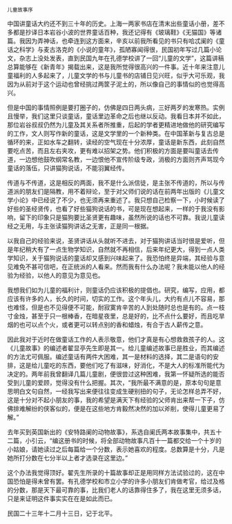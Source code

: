     儿童故事序 

   中国讲童话大约还不到三十年的历史。上海一两家书店在清末出些童话小册，差不多都是抄译日本岩谷小波的世界童话百种，我还记得有《玻璃鞋》《无猫国》等诸篇。我因为弄神话，也牵连到这方面来，辛亥以前我所看见的书只有哈忒阑的《童话之科学》与麦古洛克的《小说的童年》，孤陋寡闻得很，民国初年写过几篇小论文，杂志上没处发表，直到民国九年在孔德学校讲了一回“儿童的文学”，这篇讲稿总算能够在《新青年》揭载出来，这是我所觉得很高兴的一件事。近十年来注意儿童福利的人多起来了，儿童文学的书与儿童书的店铺日见兴旺，似乎大可乐观，我因为从前对于这个运动也曾经挑过两筐子泥土的，所以像自己的事情似的也觉得高兴。

   但是中国的事情照例是要打圈子的，仿佛是四日两头病，三好两歹的发寒热。实例且慢举，我们这里只谈童话，童话里边革命之后也继以反动。我看日本并不如此，那位岩谷叔叔仍然为儿童及其关系者所推重，后起的学者更精进地做他的研究编写的工作，文人则写作新的童话，这是文学里的一个新种类。在中国革新与复古总是循环的来，正如水车之翻转，读经的空气现在十分浓厚，童话是新东西，此刻自然要吃点苦，而且左右夹攻，更有难以招架之势。他们积极的方面是要叫童话去传道，一边想他鼓吹纲常名教，一边恨他不宣传阶级专政，消极的方面则齐声骂现今童话的落伍，只讲猫狗说话，不能羽翼经传。

   传道与不传道，这是相反的两面，我不是什么派信徒，是主张不传道的，所以与传道派的朋友们是隔教，用不着辩论，至于对父师们说的话在前两年出版的《儿童文学小论》中已经说了不少，也无须再来重述了。我只想自己检察一下，小时候读了好些的圣经贤传，也看了好些猫狗说话的书，可是现在想起来，一样的于我没有影响，留下的印象只是猫狗要比圣贤更有趣味，虽然所说的话也不可靠。我说儿童读经之无用，与主张读猫狗讲话之无害，正是同一根据。

   以我自己的经验来说，圣贤讲话从头就听不进去，对于猫狗讲话当时很是爱听，但是年纪稍大有了一点生物学知识，自然就不再相信，后来年纪更大，得到一点人类学知识，关于猫狗说话的童话却又感到兴味起来了。我恐怕终是异端，其经验与意见难免不甚可信吧，在正统派的人看来。然而我有什么办法呢？我未能以他人的经验为经验，以他人的意见为意见也。

   我想我们如为儿童的福利计，则童话仍应该积极的提倡也。研究，编写，应用，都应该有许多的人，长久的时间，切实的工作。这个年头儿，大约有点儿不容易，那也难怪，但是也不见得便不可能，耐寂寞肯辛苦的人到处随时总也是有的。点一枝寸金烛，甚至于只一根棒香，在暗星夜里，总是好的，比不点什么要好，而且吃旱烟的也可以点个火，或者更可以转点别的香和蜡烛，有合于古人薪传之意。

   因此我对于近时在做童话工作的人表示敬意，他们才真是有心想救救孩子的人。这《儿童故事》的编述者翟显亭先生即是其一。给儿童编述故事已是胜业，而其编述的方法尤可佩服。编述童话有两件大困难，其一是材料的选择，其二是语句的安排，这是给儿童吃的东西，要他们吃了有滋味，好消化，不是大人的标准所能代为决定的。两年前我曾翻译几篇儿童剧，便很尝过这种困难，我第一怀疑所选的能否受到儿童的爱顾，觉得没有什么把握。其次，“我所最不满意的是，原本句句是意思明白文句自然，一经我写出来便往往变成生硬别扭的句子，无论怎样总弄不好，这是十分对不起小朋友的事，我的希望是满天下有经验的父师肯出来帮一下子，仿佛排难解纷的侠客似的，便是在这些地方肯毅然决然的加以斧削，使得儿童更易了解。”

   去年买到英国新出的《安特路阑的动物故事》，系选自阑氏两本故事集中，共五十二篇，小引云，“编这册书的时候，将全部动物故事凡百十一篇都交给一个十岁的小姑娘，请她读过之后每篇给一个分数，表示她喜欢的程度。总数算是十分，凡是她所打分数在七分半以上者才选录在这里边。”

   这个办法我觉得顶好。翟先生所录的十篇故事却正是用同样方法试验过的，这在中国恐怕是得未曾有罢。有孔德学校和市立小学的许多小朋友们肯做考官，给过及格的分数，那是天下最可靠的事，比我们老人的话靠得住多了，我在这里无须多话，只是来证明这件事实实在在是如此而已。

   民国二十三年十二月十三日，记于北平。

